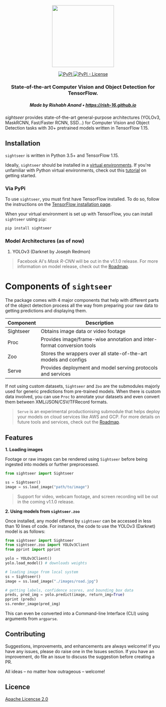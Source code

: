 <p align="center">
    <br>
	<img src="https://github.com/rish-16/sight/blob/master/Assets/logo.png?raw=true" width=200>
    <br>
<p>

<p align="center">
    <a href="https://pypi.org/project/sightseer/">
        <img alt="PyPI" src="https://img.shields.io/pypi/v/sightseer?color=%231dd1a1">
    </a>
    <a href="https://github.com/rish-16/sight/blob/master/LICENSE">
		<img alt="PyPI - License" src="https://img.shields.io/pypi/l/sightseer?color=%23feca57">
    </a>
</p>

<h3 align="center">
<p>State-of-the-art Computer Vision and Object Detection for TensorFlow.</p>
</h3>

<h5 align="center">
<p>Made by Rishabh Anand • <a href="https://rish-16.github.io">https://rish-16.github.io</a></p>
</h5>

*sightseer* provides state-of-the-art general-purpose architectures (YOLOv3, MaskRCNN, Fast/Faster RCNN, SSD...) for Computer Vision and Object Detection tasks with 30+ pretrained models written in TensorFlow 1.15.

## Installation

`sightseer` is written in Python 3.5+ and TensorFlow 1.15. 

Ideally, `sightseer` should be installed in a [virtual environments](https://docs.python.org/3/library/venv.html). If you're unfamiliar with Python virtual environments, check out this [tutorial](https://packaging.python.org/guides/installing-using-pip-and-virtual-environments/) on getting started.

### Via PyPi

To use `sightseer`, you must first have TensorFlow installed. To do so, follow the instructions on the [TensorFlow installation page](https://www.tensorflow.org/install/pip?lang=python3).

When your virtual environment is set up with TensorFlow, you can install `sightseer` using `pip`:

```bash
pip install sightseer
```

### Model Architectures (as of now)

1. YOLOv3 (Darknet by Joseph Redmon)

> Facebook AI's *Mask R-CNN* will be out in the v1.1.0 release. For more information on model release, check out the [Roadmap](https://github.com/rish-16/sight/blob/master/ROADMAP.md).


# Components of `sightseer`

The package comes with 4 major components that help with different parts of the object detection process all the way from preparing your raw data to getting predictions and displaying them.

| Component | Description                                                               |
|-----------|---------------------------------------------------------------------------|
| Sightseer | Obtains image data or video footage                                       |
| Proc      | Provides image/frame-wise annotation and inter-format conversion tools    |
| Zoo       | Stores the wrappers over all state-of-the-art models and configs          |
| Serve     | Provides deployment and model serving protocols and services              |

If not using custom datasets, `Sightseer` and `Zoo` are the submodules majorly used for generic predictions from pre-trained models. When there is custom data involved, you can use `Proc` to annotate your datasets and even convert them between XML/JSON/CSV/TFRecord formats. 

> `Serve` is an experimental productionising submodule that helps deploy your models on cloud services like AWS and GCP. For more details on future tools and services, check out the [Roadmap](https://github.com/rish-16/sight/blob/master/ROADMAP.md).

## Features

<strong>1. Loading images</strong>

Footage or raw images can be rendered using `Sightseer` before being ingested into models or further preprocessed.

```python
from sightseer import Sightseer

ss = Sightseer()
image = ss.load_image("path/to/image")
```

> Support for video, webcam footage, and screen recording will be out in the coming v1.1.0 release.

<strong>2. Using models from `sightseer.zoo`</strong>

Once installed, any model offered by `sightseer` can be accessed in less than 10 lines of code. For instance, the code to use the YOLOv3 (Darknet) model is as follows:

```python
from sightseer import Sightseer
from sightseer.zoo import YOLOv3Client
from pprint import pprint

yolo = YOLOv3Client()
yolo.load_model() # downloads weights

# loading image from local system
ss = Sightseer()
image = ss.load_image("./images/road.jpg")

# getting labels, confidence scores, and bounding box data
preds, pred_img = yolo.predict(image, return_img=True)
pprint (preds)
ss.render_image(pred_img)
```

This can even be converted into a Command-line Interface (CLI) using arguments from `argparse`.

## Contributing

Suggestions, improvements, and enhancements are always welcome! If you have any issues, please do raise one in the Issues section. If you have an improvement, do file an issue to discuss the suggestion before creating a PR.

All ideas – no matter how outrageous – welcome!

## Licence

[Apache Licencse 2.0](https://github.com/rish-16/sight/blob/master/LICENSE)